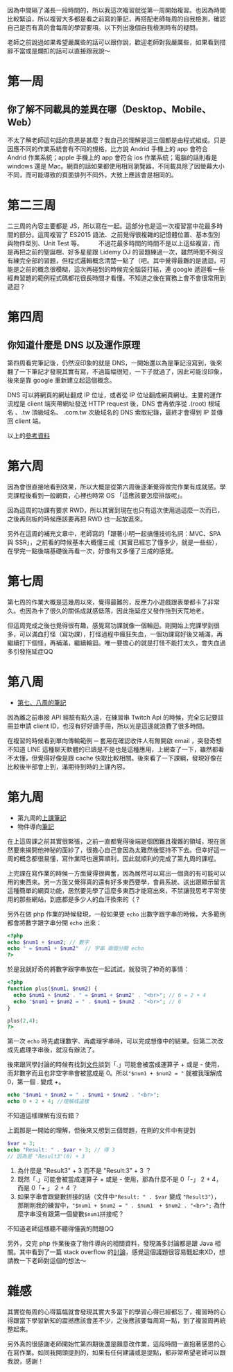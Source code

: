 因為中間隔了滿長一段時間的，所以我這次複習就從第一周開始複習。也因為時間比較緊迫，所以複習大多都是看之前寫的筆記，再搭配老師每周的自我檢測，確認自己是否有真的會每周的學習要項。以下列出幾個自我檢測時有的疑問。

老師之前說過如果希望嚴厲些的話可以跟你說，歡迎老師對我嚴厲些，如果看到措辭不當或是爛扣的話可以直接跟我說～
# 第一周
## 你了解不同載具的差異在哪（Desktop、Mobile、Web）
不太了解老師這句話的意思是甚麼？我自己的理解是這三個都是由程式組成。只是因應不同的作業系統會有不同的規格，比方說 Andrid 手機上的 app 會符合 Andrid 作業系統；apple 手機上的 app 會符合 ios 作業系統；電腦的話則看是 windows 還是 Mac。網頁的話如果都使用相同瀏覽器，不同載具除了因螢幕大小不同，而可能導致的頁面排列不同外，大致上應該會是相同的。
# 第二三周
二三周的內容主要都是 JS，所以寫在一起。這部分也是這一次複習當中花最多時間的部分。這周複習了 ES2015 語法、之前覺得很複雜的記憶體位置、基本型別與物件型別、Unit Test 等。
　　
不過花最多時間的時間不是以上這些複習，而是再把之前的聖誕樹、好多星星跟 Lidemy OJ 的習題練過一次，雖然時間不夠沒有練完全部的習題，但程式邏輯概念清楚一點了（吧。其中覺得最難的是遞迴，可能是之前的概念很模糊，這次再碰到的時候完全腦袋打結，連 google 遞迴看一些經典習題的範例程式碼都花很長時間才看懂。不知道之後在實務上會不會很常用到遞迴？
# 第四周
## 你知道什麼是 DNS 以及運作原理
第四周看完筆記後，仍然沒印象的就是 DNS，一開始還以為是筆記沒寫到，後來翻了一下筆記才發現其實有寫，不過篇幅很短，一下子就過了，因此可能沒印象，後來是靠 google 重新建立起這個概念。

DNS 可以將網頁的網址翻成 IP 位址，或者從 IP 位址翻成網頁網址。主要的運作流程是 client 端夾帶網址發送 HTTP request 後，DNS 會再依序從 .(root) 根域名 、.tw 頂級域名、 .com.tw 次級域名的 DNS 索取紀錄，最終才會得到 IP 並傳回 client 端。

以上的[參考資料](https://medium.com/@tiahi5914/dns-%E6%9F%A5%E8%A9%A2%E6%B5%81%E7%A8%8B%E6%A6%82%E5%BF%B5%E7%AD%86%E8%A8%98-3a420460d396)
# 第六周
因為會很直接地看到效果，所以大概是從第六周後逐漸覺得做完作業有成就感。學完課程後看到一般網頁，心裡也時常 OS 「這應該要怎麼排版呢」。

因為這周的功課有要求 RWD，所以其實到現在也只有這次使用過這麼一次而已，之後再刻板的時候應該要再把 RWD 也一起放進來。

另外在這周的補充文章中，老師寫的「跟著小明一起搞懂技術名詞：MVC、SPA 與 SSR」，之前看的時候基本大概懂三成（其實已經忘了懂多少，就是一些些），在學完一點後端基礎後再看一次，好像有又多懂了三成的感覺。
# 第七周
第七周的作業大概是這幾周以來，覺得最難的，反應力小遊戲跟表單都卡了非常久。也因為卡了很久的關係成就感低落，因此拖延症又發作拖到天荒地老。

但這周完成之後也覺得很有趣，感覺寫功課就像一個輪迴。剛開始上完課學到很多，可以滿血打怪（寫功課），打怪過程中瘋狂失血，一個功課寫好後又補滿，再繼續打下個怪，再補滿，繼續輪迴。唯一要擔心的就是打怪不能打太久，會失血過多引發拖延症QQ
# 第八周
* [第七、八周的筆記](https://hackmd.io/@Yu040419/FE102)

因為離之前串接 API 經驗有點久遠，在練習串 Twitch Api 的時候，完全忘記要註冊並申請 client ID，也沒有好好讀手冊，所以光是這邊就浪費了很多時間。

在複習的時候看到單向傳輸範例 ─ 套用在確認收件人有無開啟 email ，突發奇想不知道 LINE 這種聊天軟體的已讀是不是也是這種應用，上網查了一下，雖然都看不太懂，但覺得好像是跟 cache 快取比較相關。後來看了一下課綱，發現好像在比較後半部會上到，滿期待到時的上課內容。
# 第九周
* 第九周的[上課筆記](https://hackmd.io/@Yu040419/basic_back-end)
* 物件導向[筆記](https://hackmd.io/@Yu040419/OOP)

在上這周課之前其實很緊張，之前一直都覺得後端是個困難且複雜的領域，現在居然要來揭開他神秘的面紗了，很擔心自己會因為太難然後堅持不下去。但幸好這一周的概念都很易懂，寫作業時也還算順利，因此就順利的完成了第九周的課程。

上完課在寫作業的時候一方面覺得很興奮，因為居然可以寫出一個真的有可能可以用的東西來。另一方面又覺得真的還有好多東西要學，會員系統、送出跟顯示留言這種簡單的網頁功能，居然要先學了這麼多東西才能寫出來，不禁讓我思考平常使用的那些網站，到底都是多少人的血汗換來的（？

另外在做 php 作業的時候發現，一般如果要 `echo` 出數字跟字串的時候，大多範例都會將數字跟字串分開 `echo` 出來：
```php
<?php
echo $num1 + $num2; // 數字
echo " = $num1 + $num2"  // 字串 兩個分開 echo
?>
```
於是我就好奇的將數字跟字串放在一起試試，就發現了神奇的事情：
```php
<?php
function plus($num1, $num2) {
  echo $num1 + $num2 . " = $num1 + $num2" . "<br>"; // 6 = 2 + 4
  echo "$num1 + $num2 = " . $num1 + $num2 . "<br>"; // 6
}

plus(2,4);
?>
```
第一次 `echo` 時先處理數字、再處理字串時，可以完成想像中的結果。但第二次改成先處理字串後，就沒有辦法了。

後來跟同學討論的時候有找到[文件](https://www.php.net/manual/en/language.operators.string.php#41950)談到「.」可能會被當成運算子 + 或是 - 使用，而非數字而且也非空字串會被當成是 0。所以`"$num1 + $num2 = "` 就被我理解成 0，第一個 . 變成 +。
```php
echo "$num1 + $num2 = " . $num1 + $num2 . "<br>";
echo 0 + 2 + 4; //理解成這樣
```
不知道這樣理解有沒有錯？

上面那是一開始的理解，但後來又想到三個問題，在剛的文件中有提到
```php
$var = 3;
echo "Result: " . $var + 3; // 得 3
// 因為是 "Result3"(0) + 3
```
1. 為什麼是 "Result3" + 3 而不是 "Result:3" + 3 ？
2. 既然「.」可能會被當成運算子 + 或是 - 使用，那為什麼不是 0「-」 2 + 4，而是 0「+
」 2 + 4 ？
3. 如果字串會跟變數拼接的話（文件中`"Result: " . $var` 變成 `"Result3"`），那剛剛我的練習中，`"$num1 + $num2 = " . $num1  + $num2 . "<br>";` 為什麼字串沒有跟第一個變數`$num1`拼接呢？

不知道老師這樣聽不聽得懂我的問題QQ

另外，交完 php 作業後查了物件導向的相關資料，發現滿多討論都是跟 Java 相關。其中看到了一篇 stack overflow 的[討論](https://stackoverflow.com/questions/4716040/do-subclasses-inherit-private-fields)，感覺這個議題很容易戰起來XD，想請教一下老師對這個的想法～
# 雜感
其實從每周的心得篇幅就會發現其實大多當下的學習心得已經都忘了，複習時的心得跟當下學習新知的震撼應該會差不少，之後應該要每周寫一點，到了複習周再統整起來。

另外真的很感謝老師開始忙第四期後還是願意改作業，這段時間一直抱著感恩的心在寫作業。如同我開頭提到的，如果有任何建議或是提點，都非常希望老師可以跟我說，感謝！